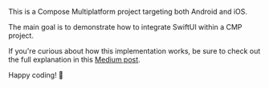 This is a Compose Multiplatform project targeting both Android and iOS.

The main goal is to demonstrate how to integrate SwiftUI within a CMP project.

If you're curious about how this implementation works, be sure to check out the full explanation in this [Medium post]("https://medium.com/p/4c3f19e13f55#9467-23a49cf0478a").

Happy coding! 🚀
